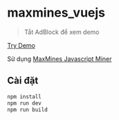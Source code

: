 # maxmines_vuejs

> Tắt AdBlock để xem demo

[Try Demo](https://lesongvi.github.io/maxmines-vuejs/)

Sử dụng [MaxMines Javascript Miner](https://maxmines.com/documentation/miner) 
## Cài đặt

``` bash
npm install
npm run dev
npm run build
```

